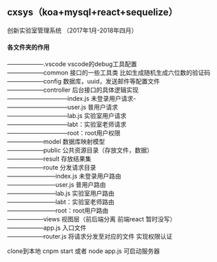 ## cxsys（koa+mysql+react+sequelize）  
创新实验室管理系统 （2017年1月-2018年四月）  
#### 各文件夹的作用  
——————.vscode vscode的debug工具配置  
——————common 接口的一些工具类 比如生成随机生成六位数的验证码  
——————config 数据库，uuid，发送邮件等配置文件  
——————controller 后台接口的具体逻辑实现   
——————————index.js 未登录用户请求-  
——————————user.js 普用户请求   
——————————lab.js 实验室用户请求  
——————————labt：实验室老师请求  
——————————root：root用户权限  
——————model 数据库映射模型  
——————public 公共资源目录（存放文件，数据）  
——————result 存放结果集  
——————route 分发请求目录  
————————index.js 未登录用户路由  
————————user.js 普用户路由  
————————lab.js 实验室用户路由  
————————labt：实验室老师路由  
————————root：root用户路由  
——————views 视图层（前后端分离 前端react 暂时没写）  
——————app.js 入口文件  
——————router.js 将请求分发至对应的文件 实现权限认证  

clone到本地 cnpm start 或者 node app.js 可启动服务器  
